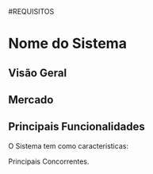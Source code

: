 #REQUISITOS
# Nome do Sistema #

## Visão Geral ##

## Mercado ##

## Principais Funcionalidades ##
O Sistema tem como caracteristicas:


Principais Concorrentes.

